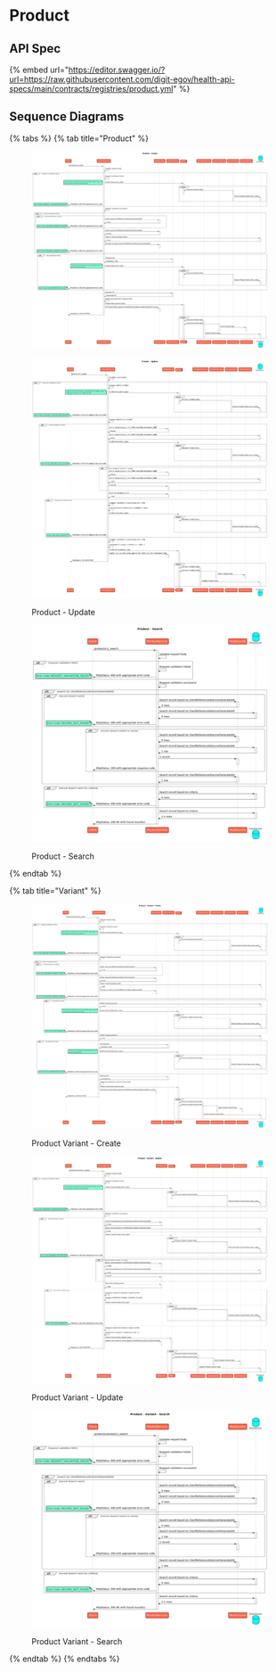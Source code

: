 # Product

## API Spec

{% embed url="https://editor.swagger.io/?url=https://raw.githubusercontent.com/digit-egov/health-api-specs/main/contracts/registries/product.yml" %}

## Sequence Diagrams

{% tabs %}
{% tab title="Product" %}
<figure><img src="../../../.gitbook/assets/product_create.png" alt=""><figcaption></figcaption></figure>

<figure><img src="../../../.gitbook/assets/product_update.png" alt=""><figcaption><p>Product - Update</p></figcaption></figure>

<figure><img src="../../../.gitbook/assets/product_search.png" alt=""><figcaption><p>Product - Search</p></figcaption></figure>
{% endtab %}

{% tab title="Variant" %}
<figure><img src="../../../.gitbook/assets/product_variant_create.png" alt=""><figcaption><p>Product Variant - Create</p></figcaption></figure>

<figure><img src="../../../.gitbook/assets/product_variant_update.png" alt=""><figcaption><p>Product Variant - Update</p></figcaption></figure>

<figure><img src="../../../.gitbook/assets/product_variant_search.png" alt=""><figcaption><p>Product Variant - Search</p></figcaption></figure>
{% endtab %}
{% endtabs %}

